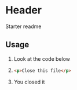 # Header

Starter readme

## Usage

1. Look at the code below

2. ```html
   <p>Close this file</p>
   ```

3. You closed it
